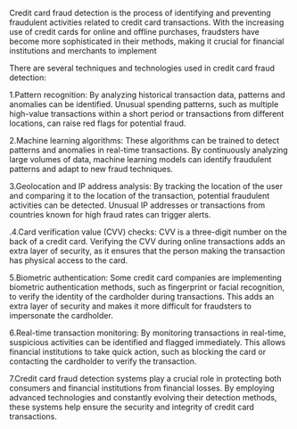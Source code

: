Credit card fraud detection is the process of identifying and preventing fraudulent activities related to credit card transactions. With the increasing use of credit cards for online and offline purchases, fraudsters have become more sophisticated in their methods, making it crucial for financial institutions and merchants to implement

There are several techniques and technologies used in credit card fraud detection:

1.Pattern recognition: By analyzing historical transaction data, patterns and anomalies can be identified. Unusual spending patterns, such as multiple high-value transactions within a short period or transactions from different locations, can raise red flags for potential fraud.

2.Machine learning algorithms: These algorithms can be trained to detect patterns and anomalies in real-time transactions. By continuously analyzing large volumes of data, machine learning models can identify fraudulent patterns and adapt to new fraud techniques.

3.Geolocation and IP address analysis: By tracking the location of the user and comparing it to the location of the transaction, potential fraudulent activities can be detected. Unusual IP addresses or transactions from countries known for high fraud rates can trigger alerts.

.4.Card verification value (CVV) checks: CVV is a three-digit number on the back of a credit card. Verifying the CVV during online transactions adds an extra layer of security, as it ensures that the person making the transaction has physical access to the card.

5.Biometric authentication: Some credit card companies are implementing biometric authentication methods, such as fingerprint or facial recognition, to verify the identity of the cardholder during transactions. This adds an extra layer of security and makes it more difficult for fraudsters to impersonate the cardholder.

6.Real-time transaction monitoring: By monitoring transactions in real-time, suspicious activities can be identified and flagged immediately. This allows financial institutions to take quick action, such as blocking the card or contacting the cardholder to verify the transaction.

7.Credit card fraud detection systems play a crucial role in protecting both consumers and financial institutions from financial losses. By employing advanced technologies and constantly evolving their detection methods, these systems help ensure the security and integrity of credit card transactions.
